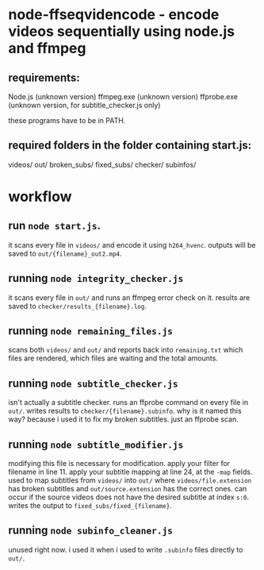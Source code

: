 # node-ffseqvidencode - encode videos sequentially using node.js and ffmpeg

## requirements:
Node.js (unknown version)
ffmpeg.exe (unknown version)
ffprobe.exe (unknown version, for subtitle_checker.js only)

these programs have to be in PATH.

## required folders in the folder containing start.js:

videos/
out/
broken_subs/
fixed_subs/
checker/
subinfos/

# workflow

## run `node start.js`.
it scans every file in `videos/` and encode it using `h264_hvenc`. outputs will be saved to `out/{filename}_out2.mp4`.

## running `node integrity_checker.js`
it scans every file in `out/` and runs an ffmpeg error check on it. results are saved to `checker/results_{filename}.log`.

## running `node remaining_files.js`
scans both `videos/` and `out/` and reports back into `remaining.txt` which files are rendered, which files are waiting and the total amounts.

## running `node subtitle_checker.js`
isn't actually a subtitle checker. runs an ffprobe command on every file in `out/`. writes results to `checker/{filename}.subinfo`. why is it named this way? because i used it to fix my broken subtitles. just an ffprobe scan.

## running `node subtitle_modifier.js`
modifying this file is necessary for modification. apply your filter for filename in line 11. apply your subtitle mapping at line 24, at the `-map` fields.
used to map subtitles from `videos/` into `out/` where `videos/file.extension` has broken subtitles and `out/source.extension` has the correct ones.
can occur if the source videos does not have the desired subtitle at index `s:0`. writes the output to `fixed_subs/fixed_{filename}`.

## running `node subinfo_cleaner.js`
unused right now. i used it when i used to write `.subinfo` files directly to `out/`.
